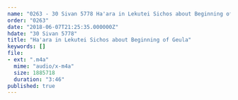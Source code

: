 ```yaml
---
name: "0263 - 30 Sivan 5778 Ha'ara in Lekutei Sichos about Beginning of Geula"
order: "0263"
date: "2018-06-07T21:25:35.000000Z"
hdate: "30 Sivan 5778"
title: "Ha'ara in Lekutei Sichos about Beginning of Geula"
keywords: []
file:
- ext: ".m4a"
  mime: "audio/x-m4a"
  size: 1885718
  duration: "3:46"
published: true
---
```


